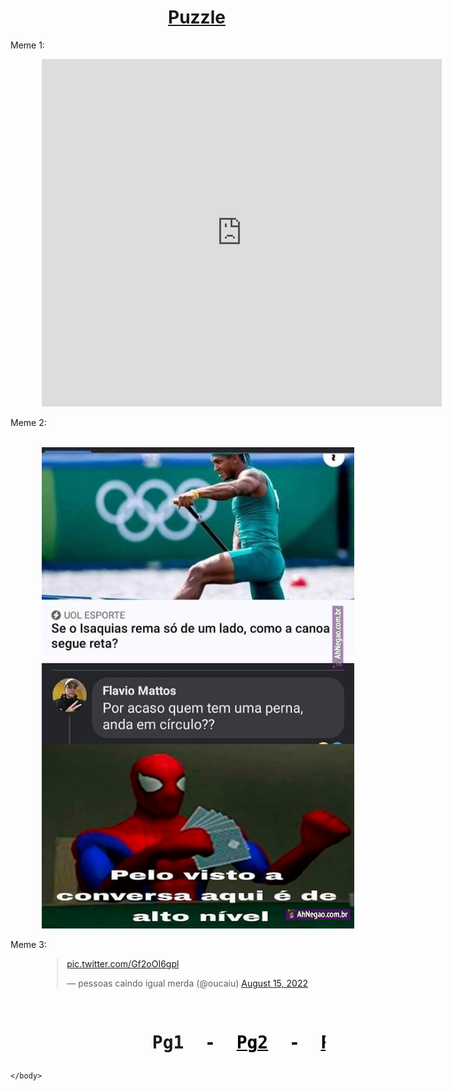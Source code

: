 <html>
    <head>
        <title>Puzzle</title>
        <h1 style="margin-left: 50%; color: blueviolet;"><a href="Index.html">Puzzle</a></h1>
    </head>
    <body>
        <p>Meme 1:</p>
        <iframe style="margin-left: 10%;" src='https://gfycat.com/ifr/SecretSmugKite' frameborder='0' scrolling='no' allowfullscreen width='640' height='556'></iframe>
        <p>Meme 2:</p>
        <br><img style="margin-left: 10%;" src="remo.jpg" alt="Isto é um carro", width="500p">
        <p>Meme 3:</p>
        <div style="margin-left: 10%;"><blockquote class="twitter-tweet"><p lang="zxx" dir="ltr"><a href="https://t.co/Gf2oOI6gpl">pic.twitter.com/Gf2oOI6gpl</a></p>&mdash; pessoas caindo igual merda (@oucaiu) <a href="https://twitter.com/oucaiu/status/1559199388550971395?ref_src=twsrc%5Etfw">August 15, 2022</a></blockquote> <script async src="https://platform.twitter.com/widgets.js" charset="utf-8"></script></div>
        <br><h1><pre style="margin-left: 45%;">Pg1  -  <a href="pag2.html" style="color: black;">Pg2</a>  -  <a href="pag3.html" style="color: black;">Pg3</a></pre></h1>
        
    </body>
</html>
